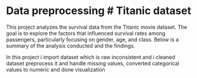 # Data preprocessing # Titanic dataset

This project analyzes the survival data from the Titanic movie dataset. The goal is to explore the factors that influenced survival rates among passengers, particularly focusing on gender, age, and class. Below is a summary of the analysis conducted and the findings.

In this project i import dataset which is raw inconsistent and i cleaned dataset preprocess it and handle missing values, converted categorical values to numeric and done visualization
